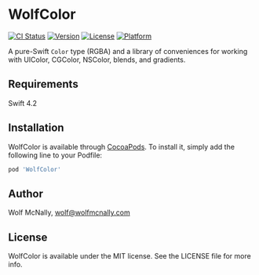 # WolfColor

[![CI Status](https://img.shields.io/travis/wolfmcnally/WolfColor.svg?style=flat)](https://travis-ci.org/wolfmcnally/WolfColor)
[![Version](https://img.shields.io/cocoapods/v/WolfColor.svg?style=flat)](https://cocoapods.org/pods/WolfColor)
[![License](https://img.shields.io/cocoapods/l/WolfColor.svg?style=flat)](https://cocoapods.org/pods/WolfColor)
[![Platform](https://img.shields.io/cocoapods/p/WolfColor.svg?style=flat)](https://cocoapods.org/pods/WolfColor)

A pure-Swift `Color` type (RGBA) and a library of conveniences for working with UIColor, CGColor, NSColor, blends, and gradients.

## Requirements

Swift 4.2

## Installation

WolfColor is available through [CocoaPods](https://cocoapods.org). To install
it, simply add the following line to your Podfile:

```ruby
pod 'WolfColor'
```

## Author

Wolf McNally, wolf@wolfmcnally.com

## License

WolfColor is available under the MIT license. See the LICENSE file for more info.
